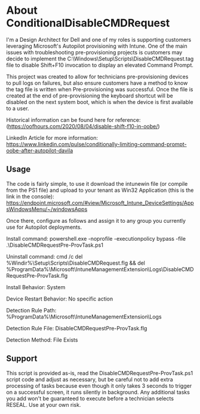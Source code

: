 # About ConditionalDisableCMDRequest


I'm a Design Architect for Dell and one of my roles is supporting customers leveraging Microsoft's Autopilot provisioning with Intune. 
One of the main issues with troubleshooting pre-provisioning projects is customers may decide to implement the C:\Windows\Setup\Scripts\DisableCMDRequest.tag file to disable Shift+F10 invocation to display an elevated Command Prompt.

This project was created to allow for technicians pre-provisioning devices to pull logs on failures, but also ensure customers have a method to know the tag file is written when Pre-provisioning was successful. Once the file is created at the end of pre-provisioning the keyboard shortcut will be disabled on the next system boot, which is when the device is first available to a user.

Historical information can be found here for reference:
(https://oofhours.com/2020/08/04/disable-shift-f10-in-oobe/)

LinkedIn Article for more information:
https://www.linkedin.com/pulse/conditionally-limiting-command-prompt-oobe-after-autopilot-davila

## Usage

The code is fairly simple, to use it download the intunewin file (or compile from the PS1 file) and upload to your tenant as Win32 Application (this is the link in the console): https://endpoint.microsoft.com/#view/Microsoft_Intune_DeviceSettings/AppsWindowsMenu/~/windowsApps

Once there, configure as follows and assign it to any group you currently use for Autopilot deployments. 

Install command: 
  powershell.exe -noprofile -executionpolicy bypass -file .\DisableCMDRequestPre-ProvTask.ps1

Uninstall command:
  cmd /c del %Windir%\Setup\Scripts\DisableCMDRequest.flg && del %ProgramData%\Microsoft\IntuneManagementExtension\Logs\DisableCMDRequestPre-ProvTask.flg

Install Behavior: 
  System

Device Restart Behavior:
  No specific action

Detection Rule Path: 
  %ProgramData%\Microsoft\IntuneManagementExtension\Logs

Detection Rule File:
  DisableCMDRequestPre-ProvTask.flg

Detection Method: 
  File Exists


## Support

This script is provided as-is, read the DisableCMDRequestPre-ProvTask.ps1 script code and adjust as necessary, but be careful not to add extra processing of tasks because even though it only takes 3 seconds to trigger on a successful screen, it runs silently in background. Any additional tasks you add won't be guaranteed to execute before a technician selects RESEAL.
Use at your own risk.
